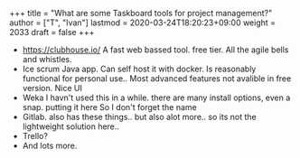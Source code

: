 +++
title = "What are some Taskboard tools for project management?"
author = ["T", "Ivan"]
lastmod = 2020-03-24T18:20:23+09:00
weight = 2033
draft = false
+++

-   <https://clubhouse.io/>
    A fast web bassed tool. free tier. All the agile bells and
    whistles.
-   Ice scrum
    Java app. Can self host it with docker. Is reasonably functional
    for personal use.. Most advanced features not avalible in free
    version. Nice UI
-   Weka
    I havn't used this in a while. there are many install options,
    even a snap. putting it here So I don't forget the name
-   Gitlab. also has these things.. but also alot more.. so its not
    the lightweight solution here..
-   Trello?
-   And lots more.
